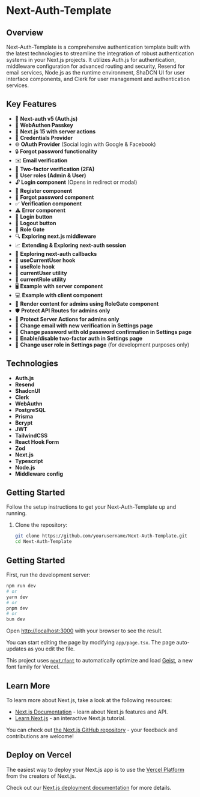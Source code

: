 # Next-Auth-Template

## Overview

Next-Auth-Template is a comprehensive authentication template built with the latest technologies to streamline the integration of robust authentication systems in your Next.js projects. It utilizes Auth.js for authentication, middleware configuration for advanced routing and security, Resend for email services, Node.js as the runtime environment, ShaDCN UI for user interface components, and Clerk for user management and authentication services.

## Key Features

- 🔐 **Next-auth v5 (Auth.js)**
- 🔑 **WebAuthen Passkey**
- 🚀 **Next.js 15 with server actions**
- 🔑 **Credentials Provider**
- 🌐 **OAuth Provider** (Social login with Google & Facebook)
- 🔒 **Forgot password functionality**
- ✉️ **Email verification**
- 📱 **Two-factor verification (2FA)**
- 👥 **User roles (Admin & User)**
- 🔓 **Login component** (Opens in redirect or modal)
- 📝 **Register component**
- 🤔 **Forgot password component**
- ✅ **Verification component**
- ⚠️ **Error component**
- 🔘 **Login button**
- 🚪 **Logout button**
- 🚧 **Role Gate**
- 🔍 **Exploring next.js middleware**
- 📈 **Extending & Exploring next-auth session**
- 🔄 **Exploring next-auth callbacks**
- 👤 **useCurrentUser hook**
- 🛂 **useRole hook**
- 🧑 **currentUser utility**
- 👮 **currentRole utility**
- 🖥️ **Example with server component**
- 💻 **Example with client component**
- 👑 **Render content for admins using RoleGate component**
- 🛡️ **Protect API Routes for admins only**
- 🔐 **Protect Server Actions for admins only**
- 📧 **Change email with new verification in Settings page**
- 🔑 **Change password with old password confirmation in Settings page**
- 🔔 **Enable/disable two-factor auth in Settings page**
- 🔄 **Change user role in Settings page** (for development purposes only)

## Technologies

- **Auth.js**
- **Resend**
- **ShadcnUI**
- **Clerk**
- **WebAuthn**
- **PostgreSQL**
- **Prisma**
- **Bcrypt**
- **JWT**
- **TailwindCSS**
- **React Hook Form**
- **Zod**
- **Next.js**
- **Typescript**
- **Node.js**
- **Middleware config**

## Getting Started

Follow the setup instructions to get your Next-Auth-Template up and running.

1. Clone the repository:
   ```bash
   git clone https://github.com/yourusername/Next-Auth-Template.git
   cd Next-Auth-Template
   ```

## Getting Started

First, run the development server:

```bash
npm run dev
# or
yarn dev
# or
pnpm dev
# or
bun dev
```

Open [http://localhost:3000](http://localhost:3000) with your browser to see the result.

You can start editing the page by modifying `app/page.tsx`. The page auto-updates as you edit the file.

This project uses [`next/font`](https://nextjs.org/docs/app/building-your-application/optimizing/fonts) to automatically optimize and load [Geist](https://vercel.com/font), a new font family for Vercel.

## Learn More

To learn more about Next.js, take a look at the following resources:

- [Next.js Documentation](https://nextjs.org/docs) - learn about Next.js features and API.
- [Learn Next.js](https://nextjs.org/learn) - an interactive Next.js tutorial.

You can check out [the Next.js GitHub repository](https://github.com/vercel/next.js) - your feedback and contributions are welcome!

## Deploy on Vercel

The easiest way to deploy your Next.js app is to use the [Vercel Platform](https://vercel.com/new?utm_medium=default-template&filter=next.js&utm_source=create-next-app&utm_campaign=create-next-app-readme) from the creators of Next.js.

Check out our [Next.js deployment documentation](https://nextjs.org/docs/app/building-your-application/deploying) for more details.
